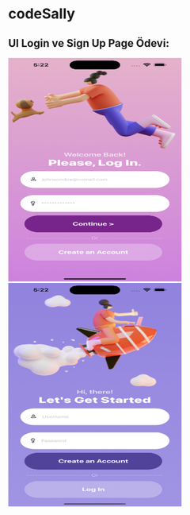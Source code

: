 # codeSally

## </code16> UI Login ve Sign Up Page Ödevi:

<img src="./assets/Sally1.png" alt="Login Page" width="350" height= '450'/> <img src="./assets/Sally2.png" alt="Sign Up Page" width="350" height= '450'/>
